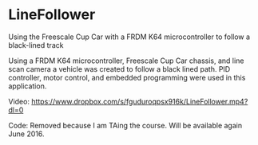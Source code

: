 # LineFollower
Using the Freescale Cup Car with a FRDM K64 microcontroller to follow a black-lined track

Using a FRDM K64 microcontroller, Freescale Cup Car chassis, and line scan camera a vehicle was created to follow a black lined path.  PID controller, motor control, and embedded programming were used in this application.

Video: https://www.dropbox.com/s/fguduroqpsx916k/LineFollower.mp4?dl=0

Code: Removed because I am TAing the course. Will be available again June 2016.
